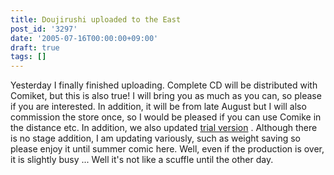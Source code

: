 ```yaml
---
title: Doujirushi uploaded to the East
post_id: '3297'
date: '2005-07-16T00:00:00+09:00'
draft: true
tags: []
---
```


Yesterday I finally finished uploading. Complete CD will be distributed with Comiket, but this is also true! I will bring you as much as you can, so please if you are interested. In addition, it will be from late August but I will also commission the store once, so I would be pleased if you can use Comike in the distance etc. In addition, we also updated [trial version](https://danmaq.com/!/thA/) . Although there is no stage addition, I am updating variously, such as weight saving so please enjoy it until summer comic here. Well, even if the production is over, it is slightly busy ... Well it's not like a scuffle until the other day.
